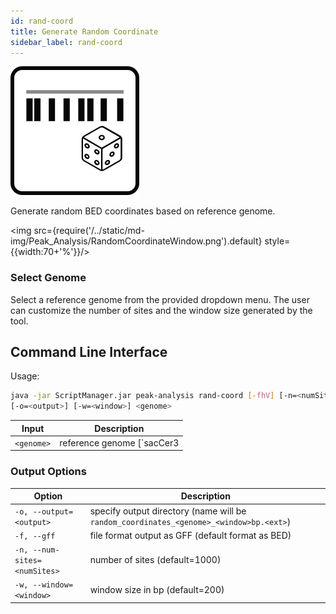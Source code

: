```yaml
---
id: rand-coord
title: Generate Random Coordinate
sidebar_label: rand-coord
---
```


![rand-coord](/../static/icons/Peak_Analysis/RandomCoordinate_square.svg)

Generate random BED coordinates based on reference genome.

<img src={require('/../static/md-img/Peak_Analysis/RandomCoordinateWindow.png').default} style={{width:70+'%'}}/>

### Select Genome

Select a reference genome from the provided dropdown menu. The user can customize the number of sites and the window size generated by the tool.

## Command Line Interface

Usage:
```bash
java -jar ScriptManager.jar peak-analysis rand-coord [-fhV] [-n=<numSites>]
[-o=<output>] [-w=<window>] <genome>
```

| Input | Description |
| ------ | ----------- |
| `<genome>` | reference genome [`sacCer3|sacCer3_cegr|hg38|hg38_contigs|hg19|hg19_contigs|mm10`] |

### Output Options

| Option | Description |
| ------ | ----------- |
| `-o, --output=<output>` | specify output directory (name will be `random_coordinates_<genome>_<window>bp.<ext>`) |
| `-f, --gff` | file format output as GFF (default format as BED) |
| `-n, --num-sites=<numSites>` | number of sites (default=1000) |
| `-w, --window=<window>` | window size in bp (default=200) |
